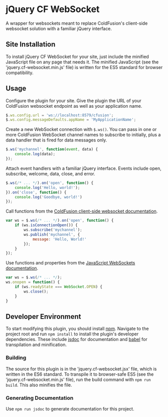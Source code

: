 # jQuery CF WebSocket
A wrapper for websockets meant to replace ColdFusion's client-side websocket solution with a familiar jQuery interface.

## Site Installation
To install jQuery CF WebSocket for your site, just include the minified JavaScript file on any page that needs it. The minified JavaScript (see the 'jquery.cf-websocket.min.js' file) is written for the ES5 standard for browser compatibility.

## Usage
Configure the plugin for your site. Give the plugin the URL of your ColdFusion websocket endpoint as well as your application name.
```javascript
$.ws.config.url = 'ws://localhost:8579/cfusion';
$.ws.config.messageDefaults.appName = 'MyApplicationName';
```

Create a new WebSocket connection with `$.ws()`. You can pass in one or more ColdFusion WebSocket channel names to subscribe to initially, plus a data handler that is fired for data messages only.
```javascript
$.ws('mychannel', function(event, data) {
    console.log(data);
});
```

Attach event handlers with a familiar jQuery interface. Events include open, subscribe, welcome, data, close, and error.
```javascript
$.ws(/* ... */).on('open', function() {
    console.log('Hello, world!');
}).on('close', function() {
    console.log('Goodbye, world!')
});
```

Call functions from the [ColdFusion client-side websocket documentation](https://helpx.adobe.com/coldfusion/developing-applications/coldfusion-and-html-5/using-coldfusion-websocket/using-websocket-to-broadcast-messages.html#UsingtheWebSocketJavaScriptfunctions).
```javascript
var ws = $.ws(/* ... */).on('open', function() {
    if (ws.isConnectionOpen()) {
        ws.subscribe('mychannel');
        ws.publish('mychannel', {
            message: 'Hello, World!'
        });
    }
});
```

Use functions and properties from the [JavaScript WebSockets documentation](https://developer.mozilla.org/en-US/docs/Web/API/WebSocket).
```javascript
var ws = $.ws(/* ... */);
ws.onopen = function() {
    if (ws.readyState === WebSocket.OPEN) {
        ws.close();
    }
}
```

## Developer Environment
To start modifying this plugin, you should install [npm](https://www.npmjs.com/). Navigate to the project root and run `npm install` to install the plugin's developer dependencies. These include [jsdoc](http://usejsdoc.org/) for documentation and [babel](https://babeljs.io/) for transpilation and minification.

### Building
The source for this plugin is in the 'jquery.cf-websocket.jsx' file, which is written in the ES6 standard. To transpile it to browser-safe ES5 (see the 'jquery.cf-websocket.min.js' file), run the build command with `npm run build`. This also minifies the file.

### Generating Documentation
Use `npm run jsdoc` to generate documentation for this project.
